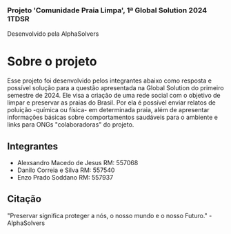 ### Projeto 'Comunidade Praia Limpa', 1ª Global Solution 2024 1TDSR
Desenvolvido pela AlphaSolvers

<h1>Sobre o projeto</h1>

Esse projeto foi desenvolvido pelos integrantes abaixo como resposta e possível solução para a questão apresentada na Global Solution do primeiro semestre de 2024.
Ele visa a criação de uma rede social com o objetivo de limpar e preservar as praias do Brasil. Por ela é possível enviar relatos de poluição -química ou física- em determinada praia, além de apresentar informações básicas sobre comportamentos saudáveis para o ambiente e links para ONGs "colaboradoras" do projeto.

<h2>Integrantes</h2>

* Alexsandro Macedo de Jesus RM: 557068
* Danilo Correia e Silva RM: 557540
* Enzo Prado Soddano RM: 557937

<h2>Citação</h2>

"Preservar significa proteger a nós, o nosso mundo e o nosso Futuro." - AlphaSolvers

